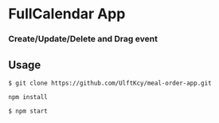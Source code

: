 # FullCalendar App

### Create/Update/Delete and Drag event

## Usage
````
$ git clone https://github.com/UlftKcy/meal-order-app.git
````
````
npm install
````
````
$ npm start
````
